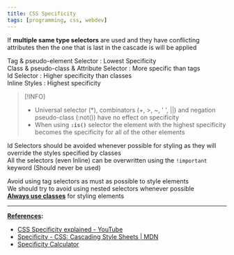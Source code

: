 ```yaml
---
title: CSS Specificity
tags: [programming, css, webdev]
---
```


If **multiple same type selectors** are used and they have conflicting attributes then the one that is last in the cascade is will be applied 

Tag & pseudo-element Selector : Lowest Specificity  
Class & pseudo-class & Attribute Selector : More specific than tags  
Id Selector : Higher specificity than classes  
Inline Styles : Highest specificity

 > [!INFO]
 > * Universal selector (\*), combinators (+, >, ~, ' ', ||) and negation pseudo-class (:not()) have no effect on specificity
 > * When using **`:is()`** selector the element with the highest specificity becomes the specificity for all of the other elements

Id Selectors should be avoided whenever possible for styling as they will override the styles specified by classes  
All the selectors (even Inline) can be overwritten using the `!important` keyword (Should never be used)

Avoid using tag selectors as must as possible to style elements  
We should try to avoid using nested selectors whenever possible  
**<u>Always use classes</u>** for styling elements

---

**<u>References</u>:**

* [CSS Specificity explained - YouTube](https://www.youtube.com/watch?v=c0kfcP_nD9E)
* [Specificity - CSS: Cascading Style Sheets | MDN](https://developer.mozilla.org/en-US/docs/Web/CSS/Specificity)
* [Specificity Calculator](https://specificity.keegan.st/)